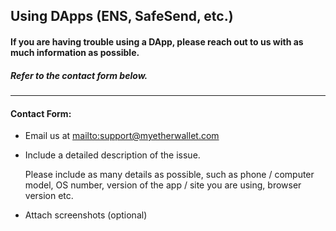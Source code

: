## Using DApps (ENS, SafeSend, etc.)

#### If you are having trouble using a DApp, please reach out to us with as much information as possible.

##### Refer to the contact form below.

***

#### Contact Form:

* Email us at <mailto:support@myetherwallet.com>

* <p>Include a detailed description of the issue.</p>
  <note>Please include as many details as possible, such as phone / computer model, OS number, version of the app / site you are using, browser version etc.</note>

* Attach screenshots (optional)

